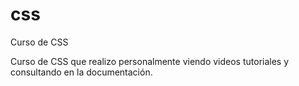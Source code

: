 # css
Curso de CSS

Curso de CSS que realizo personalmente viendo videos tutoriales y consultando en la documentación.
